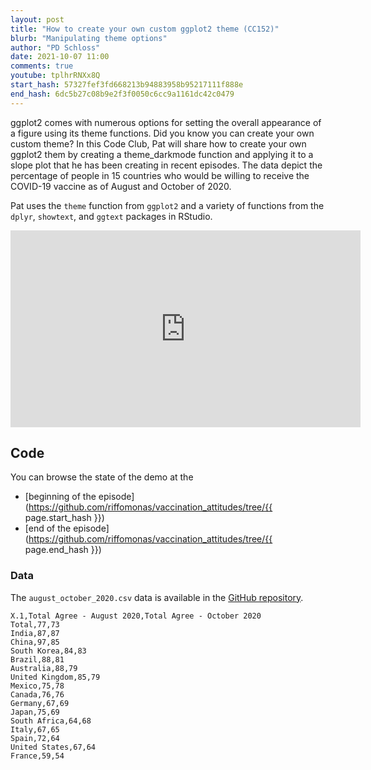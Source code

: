 ```yaml
---
layout: post
title: "How to create your own custom ggplot2 theme (CC152)"
blurb: "Manipulating theme options"
author: "PD Schloss"
date: 2021-10-07 11:00
comments: true
youtube: tplhrRNXx8Q
start_hash: 57327fef3fd668213b94883958b95217111f888e
end_hash: 6dc5b27c08b9e2f3f0050c6cc9a1161dc42c0479
---
```


ggplot2 comes with numerous options for setting the overall appearance of a figure using its theme functions. Did you know you can create your own custom theme? In this Code Club, Pat will share how to create your own ggplot2 them by creating a theme_darkmode function and applying it to a slope plot that he has been creating in recent episodes. The data depict the percentage of people in 15 countries who would be willing to receive the COVID-19 vaccine as of August and October of 2020.

Pat uses the `theme` function from `ggplot2` and a variety of functions from the `dplyr`, `showtext`, and `ggtext` packages in RStudio.


<iframe style="margin: 0 auto;display:block;" width="560" height="315" src="https://www.youtube.com/embed/{{ page.youtube }}" frameborder="0" allow="accelerometer; autoplay; encrypted-media; gyroscope; picture-in-picture" allowfullscreen></iframe>


## Code

You can browse the state of the demo at the
* [beginning of the episode](https://github.com/riffomonas/vaccination_attitudes/tree/{{ page.start_hash }})
* [end of the episode](https://github.com/riffomonas/vaccination_attitudes/tree/{{ page.end_hash }})


### Data

The `august_october_2020.csv` data is available in the [GitHub repository](https://raw.githubusercontent.com/riffomonas/vaccination_attitudes/3f39b9e09618144874ced760c9a6332498e3a19c/august_october_2020.csv).

```
X.1,Total Agree - August 2020,Total Agree - October 2020
Total,77,73
India,87,87
China,97,85
South Korea,84,83
Brazil,88,81
Australia,88,79
United Kingdom,85,79
Mexico,75,78
Canada,76,76
Germany,67,69
Japan,75,69
South Africa,64,68
Italy,67,65
Spain,72,64
United States,67,64
France,59,54
```
